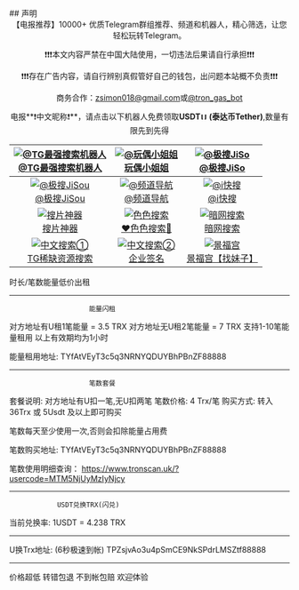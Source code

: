 <!--
 * @Description:
 * @telegram: @tron_gas_bot
-->
<meta name="keywords" content="飞机, 机器人, Bot, DG, Baccarat, 赌博, 出款, 提现, 博彩, Tron, USDT">
## 声明
<div align="center">
【电报推荐】10000+ 优质Telegram群组推荐、频道和机器人，精心筛选，让您轻松玩转Telegram。

❗️❗️❗️本文内容严禁在中国大陆使用，一切违法后果请自行承担❗️❗️❗️

❗️❗️❗️存在️广告内容，请自行辨别真假管好自己的钱包，出问题本站概不负责❗️❗️❗️

商务合作：[zsimon018@gmail.com](mailto:zsimon018@gmail.com)或[@tron_gas_bot](https://t.me/tron_gas_bot)

电报**❗️中文昵称❗️**，请点击以下机器人免费领取**USDT<img src="https://cryptologos.cc/logos/tether-usdt-logo.png" alt="USDT" width="12" height="12">
(泰达币Tether)**,数量有限先到先得


</div>

| [![@TG最强搜索机器人](https://i.imgur.com/uTMZCDf.png)<br>@TG最强搜索机器人](https://t.me/sosoo?start=a_6294881820) | [![@玩偶小姐姐](https://i.imgur.com/hFz9t0f.png)<br>玩偶小姐姐](https://t.me/+Su1ikL9IhS9lN2E1)  |[![@极搜JiSo](https://i.imgur.com/we9lyse.jpeg)<br>@极搜JiSo](https://t.me/jiso?start=a_6294881820)|
|:---:|:---:|:---:|
| [![@极搜JiSou](https://i.imgur.com/1VoAGvh.png)<br>@极搜JiSou](https://t.me/jisou2bot?start=a_6294881820)  |  [![@频道导航](https://i.imgur.com/31YFV0f.png)<br>@频道导航](https://telegramchannels.github.io/) |[![@i快搜](https://i.imgur.com/CsCtOBH.png)<br>@i快搜](https://t.me/ikuaisobot?start=7352210715)|
| [![搜片神器](https://i.imgur.com/SVox0Se.png)<br>搜片神器](https://t.me/soupianshenqibar)  |  [![色色搜索](https://i.imgur.com/pwNAjvK.png)<br>❤️色色搜索🔞](https://t.me/sesesearchbar) | [![暗网搜索](https://i.imgur.com/woGNZUA.png)<br>暗网搜索](https://t.me/anwangsousuobar)|
| [![中文搜索①](https://i.imgur.com/dkYzSij.png)<br>TG稀缺资源搜索](https://t.me/sosobo2)  |  [![中文搜索②](https://i.imgur.com/iGCudec.jpeg)<br>企业签名](https://t.me/jq886) |[![景福宫](https://i.imgur.com/xqVLMHs.png)<br>景福宫【找妹子】](https://t.me/+bJkN6Cz7WIQ5YjQ9)|

时长/笔数能量低价出租
*****************************
                        能量闪租
对方地址有U租1笔能量 = 3.5 TRX
对方地址无U租2笔能量 = 7 TRX
支持1-10笔能量租用
以上有效期均为1小时

能量租用地址: 
TYfAtVEyT3c5q3NRNYQDUYBhPBnZF88888

*****************************
                        笔数套餐
套餐说明: 对方地址有U扣一笔,无U扣两笔
笔数价格: 4 Trx/笔
购买方式: 转入 36Trx 或 5Usdt 及以上即可购买

笔数每天至少使用一次,否则会扣除能量占用费

笔数购买地址: 
TYfAtVEyT3c5q3NRNYQDUYBhPBnZF88888

笔数使用明细查询：
https://www.tronscan.uk/?usercode=MTM5NjUyMzIyNjcy

*****************************
                USDT兑换TRX(闪兑)
当前兑换率: 1USDT = 4.238 TRX
*****************************

U换Trx地址: (6秒极速到帐)
TPZsjvAo3u4pSmCE9NkSPdrLMSZtf88888

*****************************
价格超低 转错包退 不到帐包赔 欢迎体验

